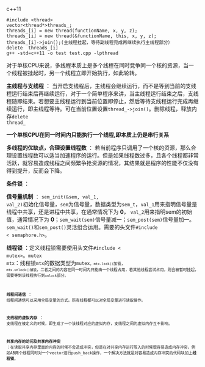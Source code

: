 c++11

	#include <thread>
	vector<thread*>threads_;
	threads_[i] = new thread(functionName, x, y, z);
	threads_[i] = new thread(&functionName, this, x, y, z);
	threads_[i]->join();(主线程挂起，等待副线程完成再继续执行主线程部分）
	delete	threads_[i]
	g++ -std=c++11 -o test test.cpp -lpthread

对于单核CPU来说，多线程本质上是多个线程在同时竞争同一个核的资源，当一个线程被挂起时，另一个线程立即开始执行，如此轮转。

**主线程与支线程** ： 当开启支线程后，主线程会继续运行，而不是等到当前的支线程运行结束后再继续运行，对于一个简单程序来讲，当主线程运行结束之后，支线程随即结束。若想要主线程运行到当前位置即停止，然后等待支线程运行完成再继续运行，即主线程等待。可在当前位置设置<code>thread_->join()</code>。删除线程，释放内存<code>delete thread_</code>

**一个单核CPU在同一时间内只能执行一个线程,即本质上仍是串行关系**

**多线程的优缺点，合理设置线程数** ： 若当前程序只调用了一个核的资源，那么合理设置线程数可以适当加速程序的运行。但是如果线程数过多，且各个线程都非常活跃，就容易造成线程之间频繁争抢资源的情况，其结果就是程序的性能不仅没有得到提升，反而会下降。

**条件锁** ：

**信号量机制** ： <code>sem_init(&sem, val_1, val_2)</code>初始化信号量，<code>sem</code>为信号量，数据类型为<code>sem_t</code>，<code>val_1</code>用来指明信号量是线程中共享，还是进程中共享，在通常情况下为 **0**， <code>val_2</code>用来指明sem的初始值，通常情况下为 **0**；<code>sem_wait(sem)</code>信号量减一；<code>sem_post(sem)</code>信号量加一。<code>sem_wait()</code>和<code>sem_post()</code>灵活组合运用。需要的头文件<code>#include      < semaphore.h></code>。

**线程锁** ：定义线程锁需要使用头文件<code>#include < mutex></code>。<code>mutex mtx</code>：线程锁<code>mtx</code>的数据类型为<code>mutex<code>。<code>mtx.lock()</code>加锁, <code>mtx.unlock()解锁</code>，二者之间的内容在同一时间内只能由一个线程占用，若其他线程尝试占用，则会被暂时挂起，需要等到该线程执行到<code>unlock</code>部分。

**线程间通信** ： 线程间通信可以采用全局变量的方式。所有线程都可以对全局变量进行读取操作。

**支线程的虚拟内存** ： 支线程在被定义的时候，即生成了一个该线程对应的虚拟内存，支线程之间的虚拟内存互不影响。

**共享内存的访问及共享内存冲突** ：在读取共享内存里面的内容的时候不会造成冲突，但是在对共享内存进行写入的时候很容易造成内存冲突，例如AB两个线程同时对一个vector进行push_back操作，一个解决方法就是对容易造成内存冲突的代码块加上**线程锁**。 



